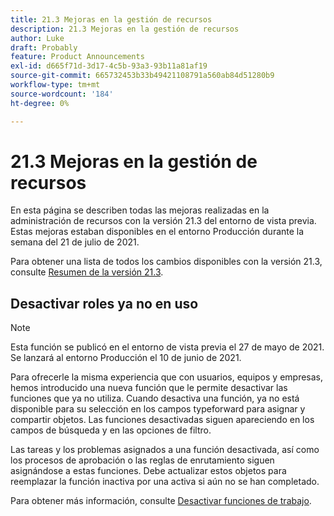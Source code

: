 ```yaml
---
title: 21.3 Mejoras en la gestión de recursos
description: 21.3 Mejoras en la gestión de recursos
author: Luke
draft: Probably
feature: Product Announcements
exl-id: d665f71d-3d17-4c5b-93a3-93b11a81af19
source-git-commit: 665732453b33b49421108791a560ab84d51280b9
workflow-type: tm+mt
source-wordcount: '184'
ht-degree: 0%

---
```


# 21.3 Mejoras en la gestión de recursos

En esta página se describen todas las mejoras realizadas en la administración de recursos con la versión 21.3 del entorno de vista previa. Estas mejoras estaban disponibles en el entorno Producción durante la semana del 21 de julio de 2021.

Para obtener una lista de todos los cambios disponibles con la versión 21.3, consulte [Resumen de la versión 21.3](../../../product-announcements/product-releases/21.3-release-activity/21-3-release-overview.md).

## Desactivar roles ya no en uso

>[!NOTE]
>
>Esta función se publicó en el entorno de vista previa el 27 de mayo de 2021. Se lanzará al entorno Producción el 10 de junio de 2021.

Para ofrecerle la misma experiencia que con usuarios, equipos y empresas, hemos introducido una nueva función que le permite desactivar las funciones que ya no utiliza. Cuando desactiva una función, ya no está disponible para su selección en los campos typeforward para asignar y compartir objetos. Las funciones desactivadas siguen apareciendo en los campos de búsqueda y en las opciones de filtro.

Las tareas y los problemas asignados a una función desactivada, así como los procesos de aprobación o las reglas de enrutamiento siguen asignándose a estas funciones. Debe actualizar estos objetos para reemplazar la función inactiva por una activa si aún no se han completado.

Para obtener más información, consulte [Desactivar funciones de trabajo](../../../administration-and-setup/set-up-workfront/organizational-setup/deactivate-job-roles.md).

